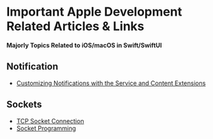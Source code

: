 # Important Apple Development Related Articles & Links 
**Majorly Topics Related to iOS/macOS in Swift/SwiftUI**

## Notification
* [Customizing Notifications with the Service and Content Extensions](https://makeapppie.com/2017/01/24/using-user-notifications-service-extensions-in/)

## Sockets
* [TCP Socket Connection](https://kushwaha03.medium.com/tcp-socket-connection-and-send-message-ios-swift-iot-hardware-b5d61d7abfd6)
* [Socket Programming](https://medium.com/mindful-engineering/sockets-mvvm-in-swift-8f32b1401aa5)
